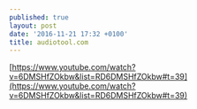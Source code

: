 ```yaml
---
published: true
layout: post
date: '2016-11-21 17:32 +0100'
title: audiotool.com
---
```

[https://www.youtube.com/watch?v=6DMSHfZOkbw&list=RD6DMSHfZOkbw#t=39](https://www.youtube.com/watch?v=6DMSHfZOkbw&list=RD6DMSHfZOkbw#t=39)
